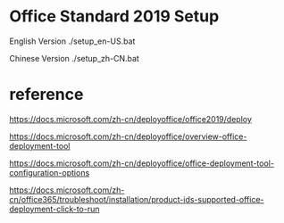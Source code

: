 # Office Standard 2019 Setup

English Version
            ./setup_en-US.bat

Chinese Version
            ./setup_zh-CN.bat

# reference

https://docs.microsoft.com/zh-cn/deployoffice/office2019/deploy

https://docs.microsoft.com/zh-cn/deployoffice/overview-office-deployment-tool

https://docs.microsoft.com/zh-cn/deployoffice/office-deployment-tool-configuration-options

https://docs.microsoft.com/zh-cn/office365/troubleshoot/installation/product-ids-supported-office-deployment-click-to-run

